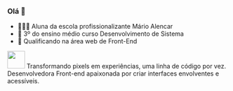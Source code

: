 ###   Olá  👋  
- 👩🏼‍🎓 Aluna da escola profissionalizante Mário Alencar
- 📍 3º do ensino médio curso Desenvolvimento de Sistema                                 
- 🌱 Qualificando na área web de Front-End


 <img src=https://github.com/TheDudeThatCode/TheDudeThatCode/blob/master/Assets/Developer.gif width="40px"> Transformando pixels em experiências, uma linha de código por vez. Desenvolvedora Front-end apaixonada por criar interfaces envolventes e acessíveis.
